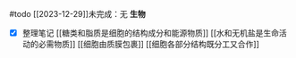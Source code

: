 #todo 
[[2023-12-29]]未完成：无
**生物**
- [x] 整理笔记 [[糖类和脂质是细胞的结构成分和能源物质]] [[水和无机盐是生命活动的必需物质]] [[细胞由质膜包裹]] [[细胞各部分结构既分工又合作]]